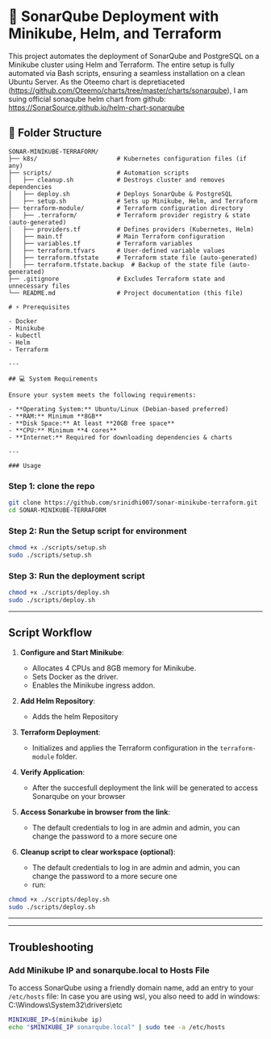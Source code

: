 # 🚀 SonarQube Deployment with Minikube, Helm, and Terraform

This project automates the deployment of SonarQube and PostgreSQL on a Minikube cluster using Helm and Terraform. The entire setup is fully automated via Bash scripts, ensuring a seamless installation on a clean Ubuntu Server.
As the Oteemo chart is depretiaceted (https://github.com/Oteemo/charts/tree/master/charts/sonarqube), I am suing official sonaqube helm chart from github: https://SonarSource.github.io/helm-chart-sonarqube

## 📁 Folder Structure

```plaintext
SONAR-MINIKUBE-TERRAFORM/
├── k8s/                      # Kubernetes configuration files (if any)
├── scripts/                  # Automation scripts
│   ├── cleanup.sh            # Destroys cluster and removes dependencies
│   ├── deploy.sh             # Deploys SonarQube & PostgreSQL
│   ├── setup.sh              # Sets up Minikube, Helm, and Terraform
├── terraform-module/         # Terraform configuration directory
│   ├── .terraform/           # Terraform provider registry & state (auto-generated)
│   ├── providers.tf          # Defines providers (Kubernetes, Helm)
│   ├── main.tf               # Main Terraform configuration
│   ├── variables.tf          # Terraform variables
│   ├── terraform.tfvars      # User-defined variable values
│   ├── terraform.tfstate     # Terraform state file (auto-generated)
│   ├── terraform.tfstate.backup  # Backup of the state file (auto-generated)
├── .gitignore                # Excludes Terraform state and unnecessary files
└── README.md                 # Project documentation (this file)

# ⚡ Prerequisites

- Docker
- Minikube
- kubectl
- Helm  
- Terraform  

---

## 💻 System Requirements

Ensure your system meets the following requirements:

- **Operating System:** Ubuntu/Linux (Debian-based preferred)  
- **RAM:** Minimum **8GB**  
- **Disk Space:** At least **20GB free space**  
- **CPU:** Minimum **4 cores**  
- **Internet:** Required for downloading dependencies & charts  

---

### Usage

```
### Step 1: clone the repo
```bash
git clone https://github.com/srinidhi007/sonar-minikube-terraform.git
cd SONAR-MINIKUBE-TERRAFORM
```

### Step 2: Run the Setup script for environment
```bash
chmod +x ./scripts/setup.sh
sudo ./scripts/setup.sh
```

### Step 3: Run the deployment script
```bash
chmod +x ./scripts/deploy.sh
sudo ./scripts/deploy.sh
```
---

## Script Workflow

1. **Configure and Start Minikube**:
   - Allocates 4 CPUs and 8GB memory for Minikube.
   - Sets Docker as the driver.
   - Enables the Minikube ingress addon.

2. **Add Helm Repository**:
   - Adds the helm Repository

3. **Terraform Deployment**:
   - Initializes and applies the Terraform configuration in the `terraform-module` folder.

4. **Verify Application**:
   - After the succesfull deployment the link will be generated to access Sonarqube on your browser   

5. **Access Sonarkube in browser from the link**:
   - The default credentials to log in are admin and admin, you can change the password to a more secure one

6. **Cleanup script to clear workspace (optional)**:
   - The default credentials to log in are admin and admin, you can change the password to a more secure one
   - run:
```bash
chmod +x ./scripts/deploy.sh
sudo ./scripts/deploy.sh
```
---
---

## Troubleshooting

### Add Minikube IP and sonarqube.local to Hosts File
To access SonarQube using a friendly domain name, add an entry to your `/etc/hosts` file:
In case you are using wsl, you also need to add in windows: C:\Windows\System32\drivers\etc
```bash
MINIKUBE_IP=$(minikube ip)
echo "$MINIKUBE_IP sonarqube.local" | sudo tee -a /etc/hosts
```

